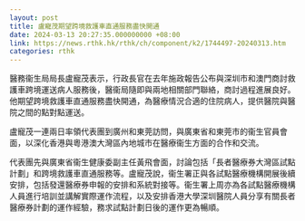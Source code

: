 ```yaml
---
layout: post
title: 盧寵茂期望跨境救護車直通服務盡快開通
date: 2024-03-13 20:27:35.000000000 +08:00
link: https://news.rthk.hk/rthk/ch/component/k2/1744497-20240313.htm
categories: rthk
---
```


醫務衞生局局長盧寵茂表示，行政長官在去年施政報告公布與深圳市和澳門商討救護車跨境運送病人服務後，醫衞局隨即與兩地相關部門聯絡，商討過程進展良好。他期望跨境救護車直通服務盡快開通，為醫療情況合適的住院病人，提供醫院與醫院之間的點對點運送。

盧寵茂一連兩日率領代表團到廣州和東莞訪問，與廣東省和東莞市的衞生官員會面，以深化香港與粵港澳大灣區內地城市在醫療衞生方面的合作和交流。

代表團先與廣東省衞生健康委副主任黃飛會面，討論包括「長者醫療券大灣區試點計劃」和跨境救護車直通服務等。盧寵茂說，衞生署正與各試點醫療機構開展後續安排，包括發還醫療券申報的安排和系統對接等。衞生署上周亦為各試點醫療機構人員進行培訓並講解實際運作流程，以及安排香港大學深圳醫院人員分享有關長者醫療券計劃的運作經驗，務求試點計劃日後的運作更為暢順。
